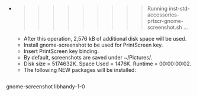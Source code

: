 * >>>>>>>>> Running inst-std-accessories-prtscr-gnome-screenshot.sh ...
  * After this operation, 2,576 kB of additional disk space will be used.
  * Install gnome-screenshot to be used for PrintScreen key.
  * Insert PrintScreen key binding.
  * By default, screenshots are saved under ~/Pictures/.
  * Disk size = 5174632K. Space Used = 1476K. Runtime = 00:00:00:02.
  * The following NEW packages will be installed:
  ```bash
gnome-screenshot libhandy-1-0
  ```
